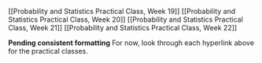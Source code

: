 [[Probability and Statistics Practical Class, Week 19]]
[[Probability and Statistics Practical Class, Week 20]]
[[Probability and Statistics Practical Class, Week 21]]
[[Probability and Statistics Practical Class, Week 22]]

**Pending consistent formatting**
For now, look through each hyperlink above for the practical classes.
